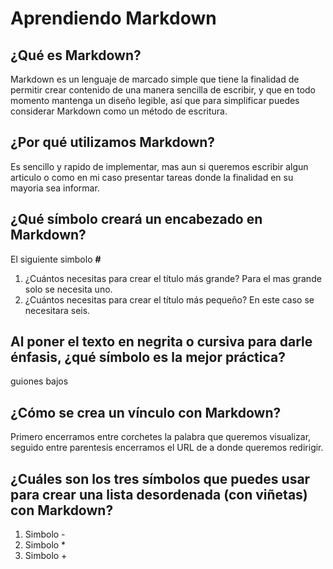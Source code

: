 # Aprendiendo Markdown
## ¿Qué es Markdown?
Markdown es un lenguaje de marcado simple que tiene la finalidad de permitir crear contenido de una manera sencilla de escribir, y que en todo momento mantenga un diseño legible, así que para simplificar puedes considerar Markdown como un método de escritura.
## ¿Por qué utilizamos Markdown?
Es sencillo y rapido de implementar, mas aun si queremos escribir algun articulo o como en mi caso presentar tareas donde la finalidad en su mayoria sea informar.
## ¿Qué símbolo creará un encabezado en Markdown?
El siguiente simbolo **#**
1. ¿Cuántos necesitas para crear el título más grande?
Para el mas grande solo se necesita uno.
2. ¿Cuántos necesitas para crear el título más pequeño?
En este caso se necesitara seis.
## Al poner el texto en negrita o cursiva para darle énfasis, ¿qué símbolo es la mejor práctica?
guiones bajos
## ¿Cómo se crea un vínculo con Markdown?
Primero encerramos entre corchetes la palabra que queremos visualizar, seguido entre parentesis encerramos el URL de a donde queremos redirigir.
## ¿Cuáles son los tres símbolos que puedes usar para crear una lista desordenada (con viñetas) con Markdown?
1. Simbolo -
2. Simbolo *
3. Simbolo +